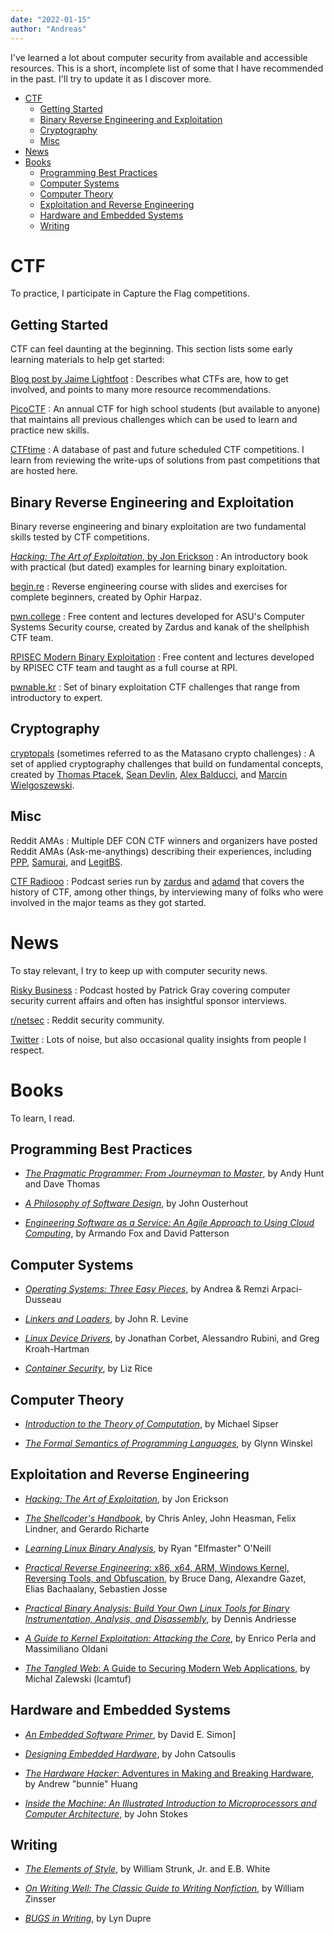 ```yaml
---
date: "2022-01-15"
author: "Andreas"
---
```


I've learned a lot about computer security from available and accessible
resources. This is a short, incomplete list of some that I have recommended in
the past. I'll try to update it as I discover more.

<!-- vim-markdown-toc GitLab -->

* [CTF](#ctf)
    * [Getting Started](#getting-started)
    * [Binary Reverse Engineering and Exploitation](#binary-reverse-engineering-and-exploitation)
    * [Cryptography](#cryptography)
    * [Misc](#misc)
* [News](#news)
* [Books](#books)
    * [Programming Best Practices](#programming-best-practices)
    * [Computer Systems](#computer-systems)
    * [Computer Theory](#computer-theory)
    * [Exploitation and Reverse Engineering](#exploitation-and-reverse-engineering)
    * [Hardware and Embedded Systems](#hardware-and-embedded-systems)
    * [Writing](#writing)

<!-- vim-markdown-toc -->

# CTF

To practice, I participate in Capture the Flag competitions.

## Getting Started

CTF can feel daunting at the beginning. This section lists some early learning
materials to help get started:

[Blog post by Jaime Lightfoot](https://jaimelightfoot.com/blog/so-you-want-to-ctf-a-beginners-guide/)
: Describes what CTFs are, how to get involved, and points to many more
resource recommendations.

[PicoCTF](https://play.picoctf.org/)
: An annual CTF for high school students (but available to anyone) that
maintains all previous challenges which can be used to learn and practice new
skills.

[CTFtime](https://ctftime.org/)
: A database of past and future scheduled CTF competitions. I learn from
reviewing the write-ups of solutions from past competitions that are hosted
here.

## Binary Reverse Engineering and Exploitation

Binary reverse engineering and binary exploitation are two fundamental skills
tested by CTF competitions.

[*Hacking: The Art of Exploitation*, by Jon Erickson](https://www.amazon.com/Hacking-Art-Exploitation-Jon-Erickson/dp/1593271441)
: An introductory book with practical (but dated) examples for learning binary
exploitation.

[begin.re](https://begin.re)
: Reverse engineering course with slides and exercises for complete beginners,
created by Ophir Harpaz.

[pwn.college](https://pwn.college)
: Free content and lectures developed for ASU's Computer Systems Security
course, created by Zardus and kanak of the shellphish CTF team.

[RPISEC Modern Binary Exploitation](https://github.com/RPISEC/MBE)
: Free content and lectures developed by RPISEC CTF team and taught as a full
course at RPI.

[pwnable.kr](https://pwnable.kr)
: Set of binary exploitation CTF challenges that range from introductory to
expert.

## Cryptography

[cryptopals](https://cryptopals.com/) (sometimes referred to as the Matasano crypto challenges)
: A set of applied cryptography challenges that build on fundamental concepts,
created by
[Thomas Ptacek](https://twitter.com/tqbf),
[Sean Devlin](https://twitter.com/spdevlin),
[Alex Balducci](https://twitter.com/iamalexalright), and
[Marcin Wielgoszewski](https://twitter.com/marcinw).

## Misc

Reddit AMAs
: Multiple DEF CON CTF winners and organizers have posted Reddit AMAs
(Ask-me-anythings) describing their experiences, including
[PPP](https://www.reddit.com/r/netsec/comments/1k1oh4/we_are_the_plaid_parliament_of_pwning_ask_us/),
[Samurai](https://www.reddit.com/r/netsec/comments/y0nnu/we_are_samurai_ctf_and_we_won_defcon_ctf_this/), and
[LegitBS](https://www.reddit.com/r/Defcon/comments/q8bq31/we_are_legitimate_business_syndicate_def_con_ctf/).

[CTF Radiooo](https://ctfradi.ooo/)
: Podcast series run by [zardus](https://twitter.com/zardus) and
[adamd](https://twitter.com/adamdoupe) that covers the history of CTF, among
other things, by interviewing many of folks who were involved in the major
teams as they got started.

# News

To stay relevant, I try to keep up with computer security news.

[Risky Business](https://risky.biz/)
: Podcast hosted by Patrick Gray covering computer security current affairs and
often has insightful sponsor interviews.

[r/netsec](https://www.reddit.com/r/netsec/)
: Reddit security community.

[Twitter](https://www.twitter.com/__huckfinn__)
: Lots of noise, but also occasional quality insights from people I respect.

# Books

To learn, I read.

## Programming Best Practices

* [*The Pragmatic Programmer: From Journeyman to Master*](https://www.amazon.com/Pragmatic-Programmer-Journeyman-Master/dp/020161622X), by Andy Hunt and Dave Thomas

* [*A Philosophy of Software Design*](https://www.amazon.com/Philosophy-Software-Design-John-Ousterhout/dp/1732102201), by John Ousterhout

* [*Engineering Software as a Service: An Agile Approach to Using Cloud Computing*](http://www.saasbook.info/), by Armando Fox and David Patterson

## Computer Systems

* [*Operating Systems: Three Easy Pieces*](https://pages.cs.wisc.edu/~remzi/OSTEP/), by Andrea & Remzi Arpaci-Dusseau

* [*Linkers and Loaders*](https://www.amazon.com/Linkers-Kaufmann-Software-Engineering-Programming/dp/1558604960), by John R. Levine

* [*Linux Device Drivers*](https://lwn.net/Kernel/LDD3/), by Jonathan Corbet, Alessandro Rubini, and Greg Kroah-Hartman

* [*Container Security*](https://www.amazon.com/Container-Security-Fundamental-Containerized-Applications/dp/1492056707), by Liz Rice

## Computer Theory

* [*Introduction to the Theory of Computation*](https://www.amazon.com/Introduction-Theory-Computation-Michael-Sipser/dp/113318779X), by Michael Sipser

* [*The Formal Semantics of Programming Languages*](https://www.amazon.com/Formal-Semantics-Programming-Languages-Winskel/dp/0262731037), by Glynn Winskel

## Exploitation and Reverse Engineering

* [*Hacking: The Art of Exploitation*](https://www.amazon.com/Hacking-Art-Exploitation-Jon-Erickson/dp/1593271441), by Jon Erickson

* [*The Shellcoder's Handbook*](https://www.amazon.com/Shellcoders-Handbook-Discovering-Exploiting-Security/dp/047008023X), by Chris Anley, John Heasman, Felix Lindner,
and Gerardo Richarte

* [*Learning Linux Binary Analysis*](https://www.amazon.com/Learning-Binary-Analysis-elfmaster-ONeill/dp/1782167102), by Ryan "Elfmaster" O'Neill

* [*Practical Reverse Engineering*: x86, x64, ARM, Windows Kernel, Reversing Tools, and Obfuscation](https://www.amazon.com/Practical-Reverse-Engineering-Reversing-Obfuscation/dp/1118787315), by Bruce Dang, Alexandre Gazet, Elias Bachaalany, Sebastien Josse

* [*Practical Binary Analysis: Build Your Own Linux Tools for Binary Instrumentation, Analysis, and Disassembly*](https://www.amazon.com/Practical-Binary-Analysis-Instrumentation-Disassembly/dp/1593279124), by Dennis Andriesse

* [*A Guide to Kernel Exploitation: Attacking the Core*](https://www.amazon.com/Guide-Kernel-Exploitation-Attacking-Core/dp/1597494860), by Enrico Perla and Massimiliano Oldani


* [*The Tangled Web*: A Guide to Securing Modern Web Applications](https://www.amazon.com/Tangled-Web-Securing-Modern-Applications/dp/1593273886), by Michal Zalewski (lcamtuf)

## Hardware and Embedded Systems

* [*An Embedded Software Primer*](https://www.amazon.com/Embedded-Software-Primer-David-Simon/dp/020161569X), by David E. Simon]

* [*Designing Embedded Hardware*](https://www.amazon.com/Designing-Embedded-Hardware-Computers-Devices/dp/0596007558), by John Catsoulis

* [*The Hardware Hacker*: Adventures in Making and Breaking Hardware](https://www.amazon.com/Hardware-Hacker-Adventures-Making-Breaking/dp/159327758X), by Andrew "bunnie" Huang

* [*Inside the Machine: An Illustrated Introduction to Microprocessors and
Computer Architecture*](https://www.amazon.com/Inside-Machine-Introduction-Microprocessors-Architecture/dp/1593276680), by John Stokes

## Writing

* [*The Elements of Style*](https://www.amazon.com/Elements-Style-Fourth-William-Strunk/dp/020530902X), by William Strunk, Jr. and E.B. White

* [*On Writing Well: The Classic Guide to Writing Nonfiction*](https://www.amazon.com/Writing-Well-Classic-Guide-Nonfiction/dp/0060891548), by William Zinsser

* [*BUGS in Writing*](https://www.amazon.com/BUGS-Writing-Revised-Guide-Debugging/dp/020137921X), by Lyn Dupre
